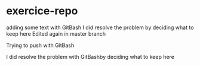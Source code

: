 # exercice-repo
adding some text with GitBash
I did resolve the problem by deciding what to keep here
Edited again in master branch

Trying to push with GitBash

I did resolve the problem with GitBashby deciding what to keep here